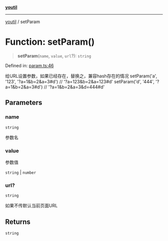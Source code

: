 [**youtil**](../README.md)

***

[youtil](../globals.md) / setParam

# Function: setParam()

> **setParam**(`name`, `value`, `url`?): `string`

Defined in: [param.ts:46](https://github.com/sxei/youtil/blob/f5dc221b993abf7457adce16980faa2f15738fd6/src/param.ts#L46)

给URL设置参数，如果已经存在，替换之，兼容hash存在的情况
setParam('a', '123', '?a=1&b=2&a=3#d') // '?a=123&b=2&a=123#d'
setParam('d', '444', '?a=1&b=2&a=3#d') // '?a=1&b=2&a=3&d=444#d'

## Parameters

### name

`string`

参数名

### value

参数值

`string` | `number`

### url?

`string`

如果不传默认当前页面URL

## Returns

`string`
